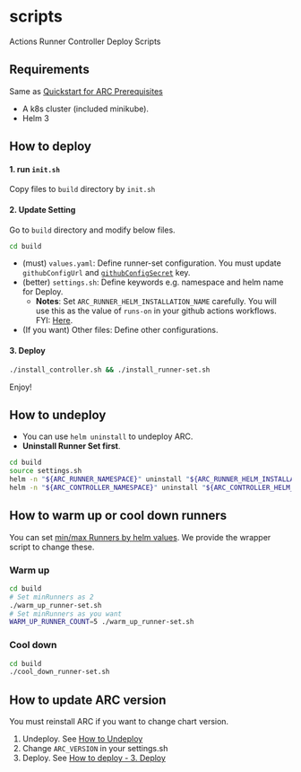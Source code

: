 # scripts
Actions Runner Controller Deploy Scripts

## Requirements
Same as [Quickstart for ARC Prerequisites](https://docs.github.com/en/actions/hosting-your-own-runners/managing-self-hosted-runners-with-actions-runner-controller/quickstart-for-actions-runner-controller#prerequisites)

- A k8s cluster (included minikube).
- Helm 3

## How to deploy
#### 1. run `init.sh`
Copy files to `build` directory by `init.sh`

#### 2. Update Setting
Go to `build` directory and modify below files.

```sh
cd build
```

- (must) `values.yaml`: Define runner-set configuration. You must update `githubConfigUrl` and [`githubConfigSecret`](https://docs.github.com/en/actions/hosting-your-own-runners/managing-self-hosted-runners-with-actions-runner-controller/authenticating-to-the-github-api) key.
- (better) `settings.sh`: Define keywords e.g. namespace and helm name for Deploy.
  - **Notes**: Set `ARC_RUNNER_HELM_INSTALLATION_NAME` carefully. You will use this as the value of `runs-on` in your github actions workflows. FYI: [Here](https://docs.github.com/en/actions/hosting-your-own-runners/managing-self-hosted-runners-with-actions-runner-controller/quickstart-for-actions-runner-controller#configuring-a-runner-scale-set).
- (If you want) Other files: Define other configurations.

#### 3. Deploy
```sh
./install_controller.sh && ./install_runner-set.sh
```

Enjoy!

## How to undeploy
- You can use `helm uninstall` to undeploy ARC.
- **Uninstall Runner Set first**.

```sh
cd build
source settings.sh
helm -n "${ARC_RUNNER_NAMESPACE}" uninstall "${ARC_RUNNER_HELM_INSTALLATION_NAME}"
helm -n "${ARC_CONTROLLER_NAMESPACE}" uninstall "${ARC_CONTROLLER_HELM_INSTALLATION_NAME}"
```

## How to warm up or cool down runners
You can set [min/max Runners by helm values](https://docs.github.com/en/actions/hosting-your-own-runners/managing-self-hosted-runners-with-actions-runner-controller/deploying-runner-scale-sets-with-actions-runner-controller#setting-the-maximum-and-minimum-number-of-runners). We provide the wrapper script to change these.

### Warm up
```sh
cd build
# Set minRunners as 2
./warm_up_runner-set.sh
# Set minRunners as you want
WARM_UP_RUNNER_COUNT=5 ./warm_up_runner-set.sh
```

### Cool down
```sh
cd build
./cool_down_runner-set.sh
```

## How to update ARC version
You must reinstall ARC if you want to change chart version.

1. Undeploy. See [How to Undeploy](#how-to-undeploy)
2. Change `ARC_VERSION` in your settings.sh
3. Deploy. See [How to deploy - 3. Deploy](#3-deploy)
